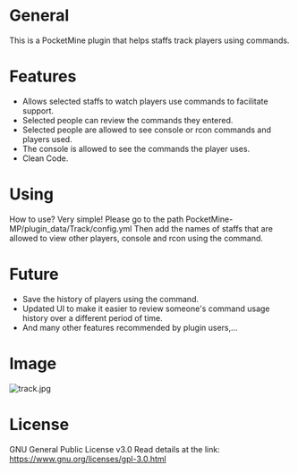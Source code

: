 # General
This is a PocketMine plugin that helps staffs track players using commands.

# Features
- Allows selected staffs to watch players use commands to facilitate support.
- Selected people can review the commands they entered.
- Selected people are allowed to see console or rcon commands and players used.
- The console is allowed to see the commands the player uses.
- Clean Code.

# Using
How to use? Very simple!
Please go to the path PocketMine-MP/plugin_data/Track/config.yml
Then add the names of staffs that are allowed to view other players, console and rcon using the command.


# Future
- Save the history of players using the command.
- Updated UI to make it easier to review someone's command usage history over a different period of time.
- And many other features recommended by plugin users,...

# Image
![track.jpg](https://s1.uphinh.org/2021/08/06/track.jpg)

# License
GNU General Public License v3.0
Read details at the link: https://www.gnu.org/licenses/gpl-3.0.html
